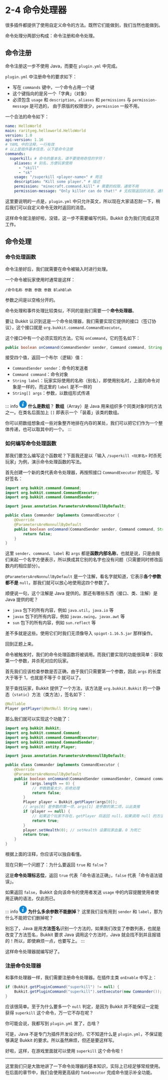 # 2-4 命令处理器

很多插件都提供了使用自定义命令的方法。既然它们能做到，我们当然也能做到。

命令处理分两部分构成：命令注册和命令处理。

## 命令注册

命令注册这一步不使用 Java，而要在 `plugin.yml` 中完成。

`plugin.yml` 中注册命令的要求如下：

- 写在 `commands` 键中，一个命令占用一个键
- 这个键指向的是另一个「字典」（对象）
- 必须包含 `usage` 和 `description`，`aliases` 和 `permissions` 与 `permission-message` 是可选的， 由于原版的权限很少，`permission` 一般不用。

一个合法的命令如下：

```yaml
name: HelloWorld
main: rarityeg.helloworld.HelloWorld
version: 1.0
api-version: 1.16
# YAML 中的注释，一行有效
# 以上是插件基本信息，以下是命令注册
commands:
  superkill: # 命令的基本名，请不要使用奇怪的字符！
    aliases: # 别名，方便玩家使用
      - "skill"
      - "sk"
    usage: "/superkill <player-name>" # 用法
    description: "Kill some player." # 描述
    permission: "minecraft.command.kill" # 需要的权限，通常不用
    permission-message: "Only killer can do that!" # 无权限返回的消息，通常不用
```

这里要说明的一点是，`plugin.yml` 中只允许英文，所以现在大家请忍耐一下，稍后我们可以自定义命令无效时返回的消息。

这样命令就注册好啦，没错，这一步不需要编写代码，Bukkit 会为我们完成这项工作。

## 命令处理

### 命令处理函数

命令注册好后，我们就需要在命令被输入时进行处理。

一个命令被玩家使用时通常是这样：

```
/命令名称 参数 参数 参数 BlahBlah
```

参数之间是以空格分开的。

命令处理和事件处理比较类似，不同的是我们需要一个**命令处理器**。

要让 Bukkit 认识到这是一个命令处理器，我们需要实现它提供的接口（签订协议），这个接口就是 `org.bukkit.command.CommandExecutor`。

这个接口中有一个必须实现的方法，它叫 `onCommand`，它的签名如下：

```java
public boolean onCommand(CommandSender sender, Command command, String label, String args)
```

接受四个值，返回一个布尔（逻辑）值：

- `CommandSender sender`：命令的发送者
- `Command command`：命令对象
- `String label`：玩家实际使用的名称（别名），即使用别名时，上面的命令对象是一样的，而这里的 `label` 是不一样的
- `String[] args`：参数，以数组形式传递

::: info <img src="data:image/svg+xml,%3Csvg xmlns='http://www.w3.org/2000/svg' viewBox='0 0 16 16' transform='scale(0.6)' fill='%23fff'%3E%3Cpath d='M9.1 0C10.2 0 10.7 0.7 10.7 1.6 10.7 2.6 9.8 3.6 8.6 3.6 7.6 3.6 7 3 7 2 7 1.1 7.7 0 9.1 0Z'/%3E%3Cpath d='M5.8 16C5 16 4.4 15.5 5 13.2L5.9 9.1C6.1 8.5 6.1 8.2 5.9 8.2 5.7 8.2 4.6 8.6 3.9 9.1L3.5 8.4C5.6 6.6 7.9 5.6 8.9 5.6 9.8 5.6 9.9 6.6 9.5 8.2L8.4 12.5C8.2 13.2 8.3 13.5 8.5 13.5 8.7 13.5 9.6 13.2 10.4 12.5L10.9 13.2C8.9 15.2 6.7 16 5.8 16Z'/%3E%3C/svg%3E" style="background-color:#0B87DA; clip-path: circle();" width="24px" height="24px"> **什么是数组**？
**数组**（Array）是 Java 用来组织多个同类对象时的方法之一。在类名后面加上 `[]` 即表示一个「装着」该类的数组。

你可以把数组想象成一些对象整齐地排在内存的某处，我们可以把它们作为一个整体传递，也可以取其中的一个。
:::

### 如何编写命令处理函数

那我们要怎么编写这个函数呢？下面我还是以「输入 `/superkill <玩家名>` 时杀死玩家」为例，演示命令处理函数的写法。

首先创建一个新的类代表命令处理器，再按照接口 `CommandExecutor` 的规范，写好签名：

```java
import org.bukkit.command.Command;
import org.bukkit.command.CommandExecutor;
import org.bukkit.command.CommandSender;

import javax.annotation.ParametersAreNonnullByDefault;

public class Commander implements CommandExecutor {
    @Override
    @ParametersAreNonnullByDefault
    public boolean onCommand(CommandSender sender, Command command, String label, String[] args) {
        return false;
    }
}
```

这里 `sender`、`command`、`label` 和 `args` 都是**函数内部名称**，也就是说，只是由我们来起一个名字方便表示，所以换成其它别的名字也没有问题（只需要同时修改函数内的相应部分）。

`@ParametersAreNonnullByDefault` 是一个注解，看名字就知道，它表示**各个参数都不是** `null`，那我们就可以放心地使用这四个参数了。

顺便说一句，这个注解是 Java 提供的。那还有哪些东西（接口、类、注解）是 Java 提供的呢？

- `java` 包下的所有内容，例如 `java.util`，`java.io` 等
- `javax` 包下的所有内容，例如 `javax.swing`，`javax.awt` 等
- `sun` 包下的所有内容，例如 `sun.reflect` 等

差不多就是这些。使用它们时我们无须像导入 `spigot-1.16.5.jar` 那样操作。

回到正题上来。

命令被触发时，我们的命令处理函数将被调用。而我们要实现的功能很简单：获取第一个参数，并杀死对应的玩家。

首先我们应该检查参数是否正确，由于我们只需要第一个参数，因此 `args` 的长度大于等于 1，也就是不等于 0 就可以了。

至于查找玩家，Bukkit 提供了一个方法，该方法是 `org.bukkit.Bukkit` 的一个静态（`static`）方法（类方法），签名如下：

```java
@Nullable
Player getPlayer(@NotNull String name);
```

那么我们就可以实现这个功能了：

```java
import org.bukkit.Bukkit;
import org.bukkit.command.Command;
import org.bukkit.command.CommandExecutor;
import org.bukkit.command.CommandSender;
import org.bukkit.entity.Player;

import javax.annotation.ParametersAreNonnullByDefault;

public class Commander implements CommandExecutor {
    @Override
    @ParametersAreNonnullByDefault
    public boolean onCommand(CommandSender commandSender, Command command, String label, String[] args) {
        if (args.length == 0) {
            // 参数数量太少，拒绝处理
            return false;
        }
        Player player = Bukkit.getPlayer(args[0]);
        // args[0] 是参数的第一项，args[1] 是参数的第二项，以此类推
        if (player == null) {
            // 如果这个玩家不存在，getPlayer 将返回 null，如果调用 null 的方法，将引发 NullPointerException 异常
            return true;
        }
        player.setHealth(0); // setHealth 设置玩家血量，0 为死亡
        return true;
    }
}
```

根据上面的注释，你应该可以独自看懂。

现在只剩一个问题了：为什么要返回 `true` 和 `false`？

这是**命令处理标志位**，返回 `true` 代表「命令语法正确」，`false` 代表「命令语法错误」。

如果返回 `false`，Bukkit 会向该命令的使用者发送 `usage` 中的内容提醒使用者使用正确的语法，仅此而已。

::: info <img src="data:image/svg+xml,%3Csvg xmlns='http://www.w3.org/2000/svg' viewBox='0 0 16 16' transform='scale(0.6)' fill='%23fff'%3E%3Cpath d='M9.1 0C10.2 0 10.7 0.7 10.7 1.6 10.7 2.6 9.8 3.6 8.6 3.6 7.6 3.6 7 3 7 2 7 1.1 7.7 0 9.1 0Z'/%3E%3Cpath d='M5.8 16C5 16 4.4 15.5 5 13.2L5.9 9.1C6.1 8.5 6.1 8.2 5.9 8.2 5.7 8.2 4.6 8.6 3.9 9.1L3.5 8.4C5.6 6.6 7.9 5.6 8.9 5.6 9.8 5.6 9.9 6.6 9.5 8.2L8.4 12.5C8.2 13.2 8.3 13.5 8.5 13.5 8.7 13.5 9.6 13.2 10.4 12.5L10.9 13.2C8.9 15.2 6.7 16 5.8 16Z'/%3E%3C/svg%3E" style="background-color:#0B87DA; clip-path: circle();" width="24px" height="24px"> **为什么多余参数不能删掉**？
这里我们没有用到 `sender` 和 `label`，那为什么不能把它们删掉呢？

别忘了，Java 是用**方法签名**识别一个方法的，如果我们改变了参数列表，也就是改变了方法签名，Bukkit 要求 Java 调用这个方法时，Java 就会找不到并且报错的！所以，即使麻烦一点，也要写上。
:::

这样命令处理器就编写好了。

### 注册命令处理器

和事件处理器一样，我们需要注册命令处理器。在插件主类 `onEnable` 中写上：

```java
if (Bukkit.getPluginCommand("superkill") != null) {
    Bukkit.getPluginCommand("superkill").setExecutor(new Commander());
}
```

应该很简单。至于为什么要多一个 `null` 判定，是因为 Bukkit 并不能保证一定能获得 `superkill` 这个命令，万一它不存在呢？

你可能会说，我都写到 `plugin.yml` 里了，怂啥？

可是，Java 不是专门为插件开发设计的，它不知道什么是 `plugin.yml`，不保证能够满足 Bukkit 的要求。所以虽然麻烦，但还是要这样写。

好啦，这样，在游戏里面就可以使用 `superkill` 这个命令啦！

---

这里我们只是大致地讲了一下命令处理器的基本知识，实际上已经足够常规使用。在后面的章节中，我们会使用更高级的 `TabExecutor` 完成命令提示补全功能。